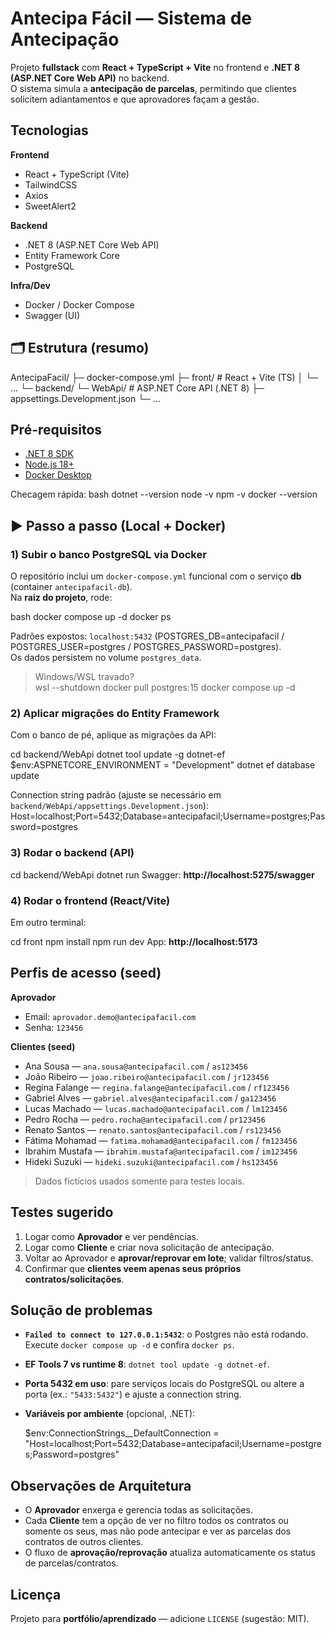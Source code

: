 
# Antecipa Fácil — Sistema de Antecipação

Projeto **fullstack** com **React + TypeScript + Vite** no frontend e **.NET 8 (ASP.NET Core Web API)** no backend.  
O sistema simula a **antecipação de parcelas**, permitindo que clientes solicitem adiantamentos e que aprovadores façam a gestão.

## Tecnologias

**Frontend**
- React + TypeScript (Vite)
- TailwindCSS
- Axios
- SweetAlert2

**Backend**
- .NET 8 (ASP.NET Core Web API)
- Entity Framework Core
- PostgreSQL

**Infra/Dev**
- Docker / Docker Compose
- Swagger (UI)


## 🗂 Estrutura (resumo)

AntecipaFacil/
├─ docker-compose.yml
├─ front/                # React + Vite (TS)
│  └─ ...
└─ backend/
   └─ WebApi/            # ASP.NET Core API (.NET 8)
      ├─ appsettings.Development.json
      └─ ...


## Pré-requisitos

- [.NET 8 SDK](https://dotnet.microsoft.com/en-us/download/dotnet/8.0)
- [Node.js 18+](https://nodejs.org/)
- [Docker Desktop](https://www.docker.com/products/docker-desktop/)

Checagem rápida:
bash
dotnet --version
node -v
npm -v
docker --version


## ▶️ Passo a passo (Local + Docker)

### 1) Subir o banco PostgreSQL via Docker
O repositório inclui um `docker-compose.yml` funcional com o serviço **db** (container `antecipafacil-db`).  
Na **raiz do projeto**, rode:

bash
docker compose up -d
docker ps


Padrões expostos: `localhost:5432` (POSTGRES_DB=antecipafacil / POSTGRES_USER=postgres / POSTGRES_PASSWORD=postgres).  
Os dados persistem no volume `postgres_data`.

> Windows/WSL travado?  
> wsl --shutdown
> docker pull postgres:15
> docker compose up -d


### 2) Aplicar migrações do Entity Framework
Com o banco de pé, aplique as migrações da API:

cd backend/WebApi
dotnet tool update -g dotnet-ef
$env:ASPNETCORE_ENVIRONMENT = "Development"
dotnet ef database update


Connection string padrão (ajuste se necessário em `backend/WebApi/appsettings.Development.json`):
Host=localhost;Port=5432;Database=antecipafacil;Username=postgres;Password=postgres

### 3) Rodar o backend (API)

cd backend/WebApi
dotnet run
Swagger: **http://localhost:5275/swagger**

### 4) Rodar o frontend (React/Vite)
Em outro terminal:

cd front
npm install
npm run dev
App: **http://localhost:5173**

## Perfis de acesso (seed)

**Aprovador**
- Email: `aprovador.demo@antecipafacil.com`
- Senha: `123456`

**Clientes (seed)**
- Ana Sousa — `ana.sousa@antecipafacil.com` / `as123456`
- João Ribeiro — `joao.ribeiro@antecipafacil.com` / `jr123456`
- Regina Falange — `regina.falange@antecipafacil.com` / `rf123456`
- Gabriel Alves — `gabriel.alves@antecipafacil.com` / `ga123456`
- Lucas Machado — `lucas.machado@antecipafacil.com` / `lm123456`
- Pedro Rocha — `pedro.rocha@antecipafacil.com` / `pr123456`
- Renato Santos — `renato.santos@antecipafacil.com` / `rs123456`
- Fátima Mohamad — `fatima.mohamad@antecipafacil.com` / `fm123456`
- Ibrahim Mustafa — `ibrahim.mustafa@antecipafacil.com` / `im123456`
- Hideki Suzuki — `hideki.suzuki@antecipafacil.com` / `hs123456`

> Dados fictícios usados somente para testes locais.


## Testes sugerido

1. Logar como **Aprovador** e ver pendências.  
2. Logar como **Cliente** e criar nova solicitação de antecipação.  
3. Voltar ao Aprovador e **aprovar/reprovar em lote**; validar filtros/status.  
4. Confirmar que **clientes veem apenas seus próprios contratos/solicitações**.



## Solução de problemas

- **`Failed to connect to 127.0.0.1:5432`**: o Postgres não está rodando. Execute `docker compose up -d` e confira `docker ps`.
- **EF Tools 7 vs runtime 8**: `dotnet tool update -g dotnet-ef`.
- **Porta 5432 em uso**: pare serviços locais do PostgreSQL ou altere a porta (ex.: `"5433:5432"`) e ajuste a connection string.
- **Variáveis por ambiente** (opcional, .NET):

  $env:ConnectionStrings__DefaultConnection = "Host=localhost;Port=5432;Database=antecipafacil;Username=postgres;Password=postgres"


## Observações de Arquitetura

- O **Aprovador** enxerga e gerencia todas as solicitações.  
- Cada **Cliente** tem a opção de ver no filtro todos os contratos ou somente os seus, mas não pode antecipar e ver as parcelas dos contratos de outros clientes.  
- O fluxo de **aprovação/reprovação** atualiza automaticamente os status de parcelas/contratos.


## Licença

Projeto para **portfólio/aprendizado** — adicione `LICENSE` (sugestão: MIT).

